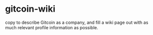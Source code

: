 # gitcoin-wiki
copy to describe Gitcoin as a company, and fill a wiki page out with as much relevant profile information as possible. 
